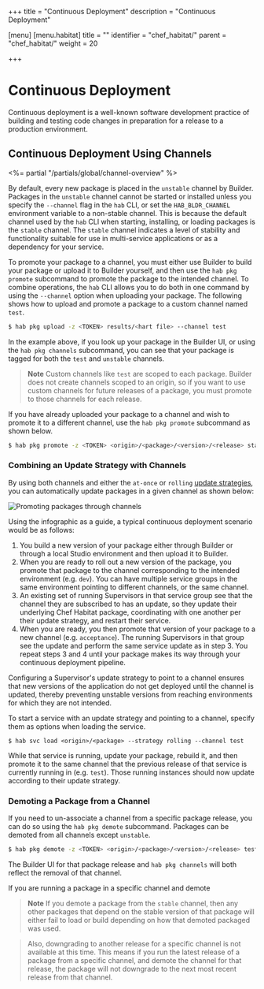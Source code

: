+++
title = "Continuous Deployment"
description = "Continuous Deployment"

[menu]
  [menu.habitat]
    title = ""
    identifier = "chef_habitat/"
    parent = "chef_habitat/"
    weight = 20
    
+++

# <a name="continuous-deployment" id="continuous-deployment" data-magellan-target="continuous-deployment">Continuous Deployment</a>

Continuous deployment is a well-known software development practice of building and testing code changes in preparation for a release to a production environment.

## Continuous Deployment Using Channels

<%= partial "/partials/global/channel-overview" %>

By default, every new package is placed in the `unstable` channel by Builder. Packages in the `unstable` channel cannot be started or installed unless you specify the `--channel` flag in the `hab` CLI, or set the `HAB_BLDR_CHANNEL` environment variable to a non-stable channel. This is because the default channel used by the `hab` CLI when starting, installing, or loading packages is the `stable` channel. The `stable` channel indicates a level of stability and functionality suitable for use in multi-service applications or as a dependency for your service.

To promote your package to a channel, you must either use Builder to build your package or upload it to Builder yourself, and then use the `hab pkg promote` subcommand to promote the package to the intended channel. To combine operations, the `hab` CLI allows you to do both in one command by using the `--channel` option when uploading your package. The following shows how to upload and promote a package to a custom channel named `test`.

```bash
$ hab pkg upload -z <TOKEN> results/<hart file> --channel test
```

In the example above, if you look up your package in the Builder UI, or using the `hab pkg channels` subcommand, you can see that your package is tagged for both the `test` and `unstable` channels.

> **Note** Custom channels like `test` are scoped to each package. Builder does not create channels scoped to an origin, so if you want to use custom channels for future releases of a package, you must promote to those channels for each release.

If you have already uploaded your package to a channel and wish to promote it to a different channel, use the `hab pkg promote` subcommand as shown below.

```bash
$ hab pkg promote -z <TOKEN> <origin>/<package>/<version>/<release> stable
```

### Combining an Update Strategy with Channels

By using both channels and either the `at-once` or `rolling` [update strategies](#using-updates), you can automatically update packages in a given channel as shown below:

![Promoting packages through channels](/images/infographics/habitat-promote-packages-through-channels.png)

Using the infographic as a guide, a typical continuous deployment scenario would be as follows:

1. You build a new version of your package either through Builder or through a local Studio environment and then upload it to Builder.
2. When you are ready to roll out a new version of the package, you promote that package to the channel corresponding to the intended environment (e.g. `dev`). You can have multiple service groups in the same environment pointing to different channels, or the same channel.
3. An existing set of running Supervisors in that service group see that the channel they are subscribed to has an update, so they update their underlying Chef Habitat package, coordinating with one another per their update strategy, and restart their service.
4. When you are ready, you then promote that version of your package to a new channel (e.g. `acceptance`). The running Supervisors in that group see the update and perform the same service update as in step 3. You repeat steps 3 and 4 until your package makes its way through your continuous deployment pipeline.

Configuring a Supervisor's update strategy to point to a channel ensures that new versions of the application do not get deployed until the channel is updated, thereby preventing unstable versions from reaching environments for which they are not intended.

To start a service with an update strategy and pointing to a channel, specify them as options when loading the service.

    $ hab svc load <origin>/<package> --strategy rolling --channel test

While that service is running, update your package, rebuild it, and then promote it to the same channel that the previous release of that service is currently running in (e.g. `test`). Those running instances should now update according to their update strategy.

### Demoting a Package from a Channel

If you need to un-associate a channel from a specific package release, you can do so using the `hab pkg demote` subcommand. Packages can be demoted from all channels except `unstable`.

```bash
$ hab pkg demote -z <TOKEN> <origin>/<package>/<version>/<release> test
```

The Builder UI for that package release and `hab pkg channels` will both reflect the removal of that channel.

If you are running a package in a specific channel and demote

> **Note** If you demote a package from the `stable` channel, then any other packages that depend on the stable version of that package will either fail to load or build depending on how that demoted packaged was used.

> Also, downgrading to another release for a specific channel is not available at this time. This means if you run the latest release of a package from a specific channel, and demote the channel for that release, the package will not downgrade to the next most recent release from that channel.
